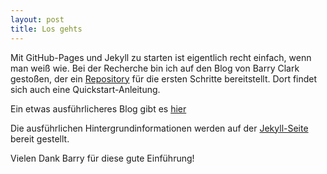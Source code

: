 ```yaml
---
layout: post
title: Los gehts
---
```


Mit GitHub-Pages und Jekyll zu starten ist eigentlich recht einfach, wenn man weiß wie. Bei der Recherche bin ich auf den Blog von Barry Clark gestoßen, der ein [Repository](https://github.com/barryclark/jekyll-now) für die ersten Schritte bereitstellt. Dort findet sich auch eine Quickstart-Anleitung.

Ein etwas ausführlicheres Blog gibt es [hier](https://www.smashingmagazine.com/2014/08/build-blog-jekyll-github-pages/)

Die ausführlichen Hintergrundinformationen werden auf der [Jekyll-Seite](http://jekyllrb.com/) bereit gestellt.

Vielen Dank Barry für diese gute Einführung!